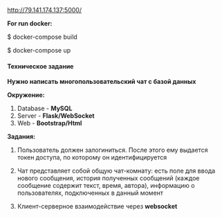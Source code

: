 http://79.141.174.137:5000/

**For run docker:**

$ docker-compose build

$ docker-compose up

#### **Техническое задание**

**Нужно написать многопользовательский чат с базой данных**

**Окружение:**
 1) Database - **MySQL**
 2) Server - **Flask/WebSocket**
 3) Web - **Bootstrap/Html**

 **Задания:**

1. Пользователь должен залогиниться. После этого ему выдается токен доступа, по которому он идентифицируется

2. Чат представляет собой общую чат-комнату: есть поле для ввода нового сообщения, история полученных сообщений (каждое сообщение содержит текст, время, автора), информацию о пользователях, подключенных в данный момент

3. Клиент-серверное взаимодействие через **websocket**
